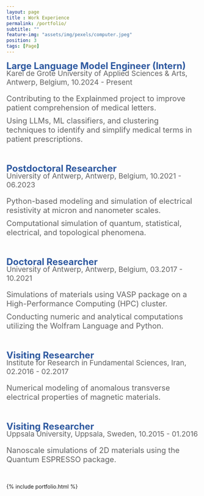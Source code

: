 ```yaml
--- 
layout: page
title : Work Experience 
permalink: /portfolio/
subtitle: "" 
feature-img: "assets/img/pexels/computer.jpeg"
position: 3
tags: [Page]
---
```


<span style="font-size:24px; color: rgba(46, 89, 160,1);font-weight: bold; margin-bottom: 0px;">Large Language Model Engineer (Intern)</span>
<p style="font-size:19px; color: rgba(100, 100, 100,1); margin-top: -20px;margin-left:0px;">
  Karel de Grote University of Applied Sciences & Arts, Antwerp, Belgium, 10.2024 - Present
</p>
<p style="color: rgba(100, 100, 100,1); font-size:20px; margin-top: 0px; margin-left: 0px;">
  Contributing to the Explainmed project to improve patient comprehension of medical letters.
</p>
<p style="font-size:20px; margin-top: -10px; margin-left: 0px; color: rgba(100, 100, 100,1);">
  Using LLMs, ML classifiers, and clustering techniques to identify and simplify medical terms in patient prescriptions.
</p>

<p style="margin-bottom: 50px;"></p>

<span style="font-size:24px; color: rgba(46, 89, 160,1);font-weight: bold; margin-bottom: 0px;">Postdoctoral Researcher</span>
<p style="font-size:19px; color: rgba(100, 100, 100,1); margin-top: -20px;margin-left:0px;">
  University of Antwerp, Antwerp, Belgium, 10.2021 - 06.2023
</p>
<p style="color: rgba(100, 100, 100,1); font-size:20px; margin-top: 0px; margin-left: 0px;">
  Python-based modeling and simulation of electrical resistivity at micron and nanometer scales.
</p>
<p style="font-size:20px; margin-top: -10px; margin-left: 0px;color: rgba(100, 100, 100,1);">
  Computational simulation of quantum, statistical, electrical, and topological phenomena.
</p>

<p style="margin-bottom: 50px;"></p>

<span style="font-size:24px; color: rgba(46, 89, 160,1);font-weight: bold; margin-bottom: 0px;">Doctoral Researcher</span>
<p style="font-size:19px; color: rgba(100, 100, 100,1); margin-top: -20px;margin-left:0px;">
  University of Antwerp, Antwerp, Belgium, 03.2017 - 10.2021
</p>
<p style="color: rgba(100, 100, 100,1); font-size:20px; margin-top: 0px; margin-left: 0px;">
  Simulations of materials using VASP package on a High-Performance Computing (HPC) cluster.
</p>
<p style="font-size:20px; margin-top: -10px; margin-left: 0px;color: rgba(100, 100, 100,1);">
  Conducting numeric and analytical computations utilizing the Wolfram Language and Python.
</p>

<p style="margin-bottom: 50px;"></p>

<span style="font-size:24px; color: rgba(46, 89, 160,1);font-weight: bold; margin-bottom: 0px;">Visiting Researcher</span>
<p style="font-size:19px; color: rgba(100, 100, 100,1); margin-top: -20px;margin-left:0px;">
  Institute for Research in Fundamental Sciences, Iran, 02.2016 - 02.2017
</p>
<p style="color: rgba(100, 100, 100,1); font-size:20px; margin-top: 0px; margin-left: 0px;">
  Numerical modeling of anomalous transverse electrical properties of magnetic materials.
</p>

<p style="margin-bottom: 50px;"></p>

<span style="font-size:24px; color: rgba(46, 89, 160,1);font-weight: bold; margin-bottom: 0px;">Visiting Researcher</span>
<p style="font-size:19px; color: rgba(100, 100, 100,1); margin-top: -20px;margin-left:0px;">
  Uppsala University, Uppsala, Sweden, 10.2015 - 01.2016
</p>
<p style="color: rgba(100, 100, 100,1); font-size:20px; margin-top: 0px; margin-left: 0px;">
  Nanoscale simulations of 2D materials using the Quantum ESPRESSO package.
</p>

<p style="margin-bottom: 50px;"></p>



{% include portfolio.html %}

